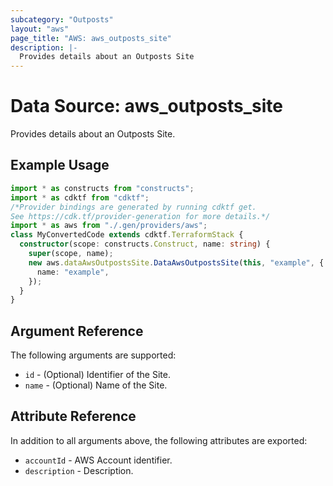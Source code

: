```yaml
---
subcategory: "Outposts"
layout: "aws"
page_title: "AWS: aws_outposts_site"
description: |-
  Provides details about an Outposts Site
---
```


# Data Source: aws_outposts_site

Provides details about an Outposts Site.

## Example Usage

```typescript
import * as constructs from "constructs";
import * as cdktf from "cdktf";
/*Provider bindings are generated by running cdktf get.
See https://cdk.tf/provider-generation for more details.*/
import * as aws from "./.gen/providers/aws";
class MyConvertedCode extends cdktf.TerraformStack {
  constructor(scope: constructs.Construct, name: string) {
    super(scope, name);
    new aws.dataAwsOutpostsSite.DataAwsOutpostsSite(this, "example", {
      name: "example",
    });
  }
}

```

## Argument Reference

The following arguments are supported:

* `id` - (Optional) Identifier of the Site.
* `name` - (Optional) Name of the Site.

## Attribute Reference

In addition to all arguments above, the following attributes are exported:

* `accountId` - AWS Account identifier.
* `description` - Description.

<!-- cache-key: cdktf-0.17.0-pre.15 input-950aadf8ba0cede08e5f6298222bb21e0057fa9e7e0ddbc0f887c48f049adfcf -->
